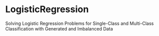 # LogisticRegression
Solving Logistic Regression Problems for Single-Class and Multi-Class Classification with Generated and Imbalanced Data
